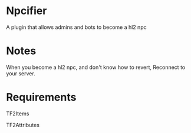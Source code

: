 # Npcifier
A plugin that allows admins and bots to become a hl2 npc

# Notes

When you become a hl2 npc, and don't know how to revert, Reconnect to your server.

# Requirements

TF2Items

TF2Attributes
